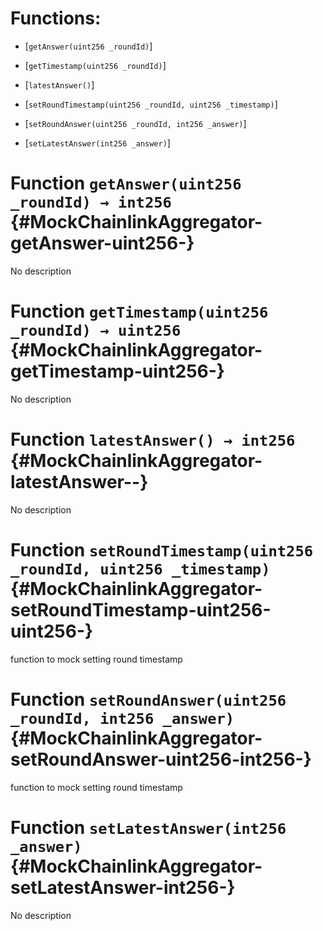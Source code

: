 # Functions:

- [`getAnswer(uint256 _roundId)`]

- [`getTimestamp(uint256 _roundId)`]

- [`latestAnswer()`]

- [`setRoundTimestamp(uint256 _roundId, uint256 _timestamp)`]

- [`setRoundAnswer(uint256 _roundId, int256 _answer)`]

- [`setLatestAnswer(int256 _answer)`]

# Function `getAnswer(uint256 _roundId) → int256` {#MockChainlinkAggregator-getAnswer-uint256-}

No description

# Function `getTimestamp(uint256 _roundId) → uint256` {#MockChainlinkAggregator-getTimestamp-uint256-}

No description

# Function `latestAnswer() → int256` {#MockChainlinkAggregator-latestAnswer--}

No description

# Function `setRoundTimestamp(uint256 _roundId, uint256 _timestamp)` {#MockChainlinkAggregator-setRoundTimestamp-uint256-uint256-}

function to mock setting round timestamp

# Function `setRoundAnswer(uint256 _roundId, int256 _answer)` {#MockChainlinkAggregator-setRoundAnswer-uint256-int256-}

function to mock setting round timestamp

# Function `setLatestAnswer(int256 _answer)` {#MockChainlinkAggregator-setLatestAnswer-int256-}

No description
